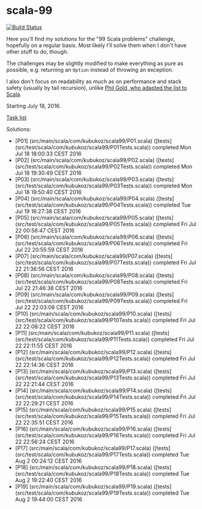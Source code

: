 # scala-99

[![Build Status](https://travis-ci.org/kubukoz/scala-99.svg?branch=master)](https://travis-ci.org/kubukoz/scala-99)

Here you'll find my solutions for the "99 Scala problems" challenge, hopefully on a regular basis.
Most likely I'll solve them when I don't have other stuff to do, though.

The challenges may be slightly modified to make everything
as pure as possible, e.g. returning an `Option` instead of throwing an exception.

I also don't focus on readability as much as on performance and stack safety (usually by tail recursion),
unlike [Phil Gold, who adapted the list to Scala](http://aperiodic.net/phil/).

Starting July 18, 2016.

[Task list](http://aperiodic.net/phil/scala/s-99/)

Solutions:

- [P01] (src/main/scala/com/kubukoz/scala99/P01.scala) ([tests] (src/test/scala/com/kubukoz/scala99/P01Tests.scala)) completed Mon Jul 18 18:00:33 CEST 2016
- [P02] (src/main/scala/com/kubukoz/scala99/P02.scala) ([tests] (src/test/scala/com/kubukoz/scala99/P02Tests.scala)) completed Mon Jul 18 19:30:49 CEST 2016
- [P03] (src/main/scala/com/kubukoz/scala99/P03.scala) ([tests] (src/test/scala/com/kubukoz/scala99/P03Tests.scala)) completed Mon Jul 18 19:50:40 CEST 2016
- [P04] (src/main/scala/com/kubukoz/scala99/P04.scala) ([tests] (src/test/scala/com/kubukoz/scala99/P04Tests.scala)) completed Tue Jul 19 16:27:38 CEST 2016
- [P05] (src/main/scala/com/kubukoz/scala99/P05.scala) ([tests] (src/test/scala/com/kubukoz/scala99/P05Tests.scala)) completed Fri Jul 22 00:56:47 CEST 2016
- [P06] (src/main/scala/com/kubukoz/scala99/P06.scala) ([tests] (src/test/scala/com/kubukoz/scala99/P06Tests.scala)) completed Fri Jul 22 20:55:59 CEST 2016
- [P07] (src/main/scala/com/kubukoz/scala99/P07.scala) ([tests] (src/test/scala/com/kubukoz/scala99/P07Tests.scala)) completed Fri Jul 22 21:36:56 CEST 2016
- [P08] (src/main/scala/com/kubukoz/scala99/P08.scala) ([tests] (src/test/scala/com/kubukoz/scala99/P08Tests.scala)) completed Fri Jul 22 21:46:38 CEST 2016
- [P09] (src/main/scala/com/kubukoz/scala99/P09.scala) ([tests] (src/test/scala/com/kubukoz/scala99/P09Tests.scala)) completed Fri Jul 22 22:03:08 CEST 2016
- [P10] (src/main/scala/com/kubukoz/scala99/P10.scala) ([tests] (src/test/scala/com/kubukoz/scala99/P10Tests.scala)) completed Fri Jul 22 22:08:22 CEST 2016
- [P11] (src/main/scala/com/kubukoz/scala99/P11.scala) ([tests] (src/test/scala/com/kubukoz/scala99/P11Tests.scala)) completed Fri Jul 22 22:11:55 CEST 2016
- [P12] (src/main/scala/com/kubukoz/scala99/P12.scala) ([tests] (src/test/scala/com/kubukoz/scala99/P12Tests.scala)) completed Fri Jul 22 22:14:36 CEST 2016
- [P13] (src/main/scala/com/kubukoz/scala99/P13.scala) ([tests] (src/test/scala/com/kubukoz/scala99/P13Tests.scala)) completed Fri Jul 22 22:21:44 CEST 2016
- [P14] (src/main/scala/com/kubukoz/scala99/P14.scala) ([tests] (src/test/scala/com/kubukoz/scala99/P14Tests.scala)) completed Fri Jul 22 22:29:21 CEST 2016
- [P15] (src/main/scala/com/kubukoz/scala99/P15.scala) ([tests] (src/test/scala/com/kubukoz/scala99/P15Tests.scala)) completed Fri Jul 22 22:35:51 CEST 2016
- [P16] (src/main/scala/com/kubukoz/scala99/P16.scala) ([tests] (src/test/scala/com/kubukoz/scala99/P16Tests.scala)) completed Fri Jul 22 22:56:24 CEST 2016
- [P17] (src/main/scala/com/kubukoz/scala99/P17.scala) ([tests] (src/test/scala/com/kubukoz/scala99/P17Tests.scala)) completed Tue Aug 2 00:24:12 CEST 2016
- [P18] (src/main/scala/com/kubukoz/scala99/P18.scala) ([tests] (src/test/scala/com/kubukoz/scala99/P18Tests.scala)) completed Tue Aug 2 19:22:40 CEST 2016
- [P19] (src/main/scala/com/kubukoz/scala99/P19.scala) ([tests] (src/test/scala/com/kubukoz/scala99/P19Tests.scala)) completed Tue Aug 2 19:44:00 CEST 2016

